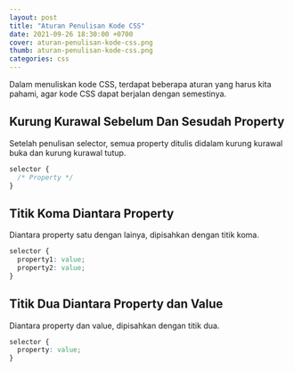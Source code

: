 ```yaml
---
layout: post
title: "Aturan Penulisan Kode CSS"
date: 2021-09-26 18:30:00 +0700
cover: aturan-penulisan-kode-css.png
thumb: aturan-penulisan-kode-css.png
categories: css
---
```


Dalam menuliskan kode CSS, terdapat beberapa aturan yang harus kita pahami, agar kode CSS dapat berjalan dengan semestinya.

## Kurung Kurawal Sebelum Dan Sesudah Property

Setelah penulisan selector, semua property ditulis didalam kurung kurawal buka dan kurung kurawal tutup.

```css
selector {
  /* Property */
}
```

## Titik Koma Diantara Property

Diantara property satu dengan lainya, dipisahkan dengan titik koma.

```css
selector {
  property1: value;
  property2: value;
}
```

## Titik Dua Diantara Property dan Value

Diantara property dan value, dipisahkan dengan titik dua.

```css
selector {
  property: value;
}
```